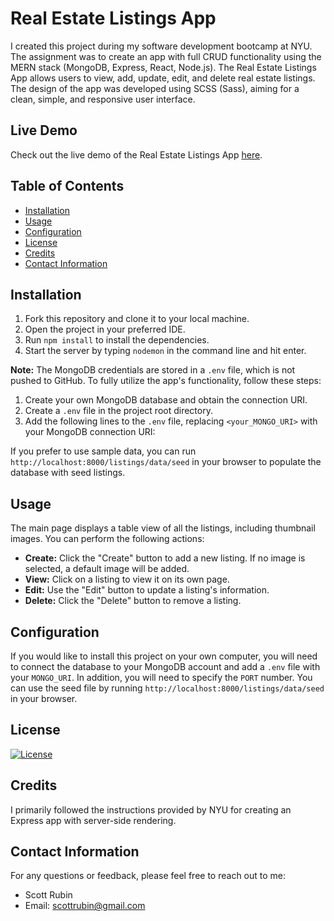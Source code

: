 # Real Estate Listings App
I created this project during my software development bootcamp at NYU. The assignment was to create an app with full CRUD functionality using the MERN stack (MongoDB, Express, React, Node.js). 
The Real Estate Listings App allows users to view, add, update, edit, and delete real estate listings.
The design of the app was developed using SCSS (Sass), aiming for a clean, simple, and responsive user interface.

## Live Demo
Check out the live demo of the Real Estate Listings App [here](https://real-estate-listings-3588c5997453.herokuapp.com/listings).

## Table of Contents
- [Installation](#installation)
- [Usage](#usage)
- [Configuration](#configuration)
- [License](#license)
- [Credits](#credits)
- [Contact Information](#contact-information)

## Installation
1. Fork this repository and clone it to your local machine.
2. Open the project in your preferred IDE.
3. Run `npm install` to install the dependencies.
4. Start the server by typing `nodemon` in the command line and hit enter.

**Note:** The MongoDB credentials are stored in a `.env` file, which is not pushed to GitHub. To fully utilize the app's functionality, follow these steps:
1. Create your own MongoDB database and obtain the connection URI.
2. Create a `.env` file in the project root directory.
3. Add the following lines to the `.env` file, replacing `<your_MONGO_URI>` with your MongoDB connection URI:

If you prefer to use sample data, you can run `http://localhost:8000/listings/data/seed` in your browser to populate the database with seed listings.

## Usage
The main page displays a table view of all the listings, including thumbnail images. You can perform the following actions:
- **Create:** Click the "Create" button to add a new listing. If no image is selected, a default image will be added.
- **View:** Click on a listing to view it on its own page.
- **Edit:** Use the "Edit" button to update a listing's information.
- **Delete:** Click the "Delete" button to remove a listing.

## Configuration
If you would like to install this project on your own computer, you will need to connect the database to your MongoDB account and add a `.env` file with your `MONGO_URI`. In addition, you will need to specify the `PORT` number. You can use the seed file by running `http://localhost:8000/listings/data/seed` in your browser.

## License
[![License](https://img.shields.io/badge/License-MIT-blue.svg)](https://opensource.org/licenses/MIT)

## Credits
I primarily followed the instructions provided by NYU for creating an Express app with server-side rendering.

## Contact Information
For any questions or feedback, please feel free to reach out to me:
- Scott Rubin
- Email: scottrubin@gmail.com